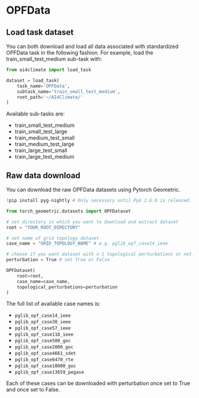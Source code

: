 # OPFData

## Load task dataset

You can both download and load all data associated with standardized OPFData task
in the following fashion. For example, load the train_small_test_medium sub-task
with:

```Python
from ai4climate import load_task

dataset = load_task(
    task_name='OPFData', 
    subtask_name='train_small_test_medium',
    root_path='~/AI4Climate/'
)
```

Available sub-tasks are:
- train_small_test_medium
- train_small_test_large
- train_medium_test_small
- train_medium_test_large
- train_large_test_small
- train_large_test_medium


## Raw data download

You can download the raw OPFData datasets using Pytorch Geometric.

```python
!pip install pyg-nightly # Only necessary until PyG 2.6.0 is released.

from torch_geometric.datasets import OPFDataset

# set directory in which you want to download and extract dataset
root = "YOUR_ROOT_DIRECTORY"

# set name of grid topology dataset
case_name = "GRID_TOPOLOGY_NAME" # e.g. pglib_opf_case14_ieee

# choose if you want dataset with n-1 topological perturbations or not.
perturbation = True # set True or False

OPFDataset(
    root=root,
    case_name=case_name,
    topological_perturbations=perturbation
)
```

The full list of available case names is:
- `pglib_opf_case14_ieee`
- `pglib_opf_case30_ieee`
- `pglib_opf_case57_ieee`
- `pglib_opf_case118_ieee`
- `pglib_opf_case500_goc`
- `pglib_opf_case2000_goc`
- `pglib_opf_case4661_sdet`
- `pglib_opf_case6470_rte`
- `pglib_opf_case10000_goc`
- `pglib_opf_case13659_pegase`

Each of these cases can be downloaded with perturbation once set to True and 
once set to False.
